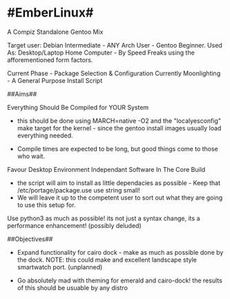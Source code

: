 #EmberLinux#
==========

A Compiz Standalone Gentoo Mix

Target user: Debian Intermediate - ANY Arch User - Gentoo Beginner.
Used As: Desktop/Laptop Home Computer - By Speed Freaks using the afforementioned form factors.


Current Phase - Package Selection & Configuration
Currently Moonlighting - A General Purpose Install Script

##Aims##

Everything Should Be Compiled for YOUR System
- this should be done using MARCH=native -O2 and the "localyesconfig" make target for the kernel - since the gentoo install images usually load everything needed.

- Compile times are expected to be long, but good things come to those who wait.

Favour Desktop Environment Independant Software In The Core Build

- the script will aim to install as little dependacies as possible - Keep that /etc/portage/package.use use string small!
- We will leave it up to the competent user to sort out what they are going to use this setup for.

Use python3 as much as possible! its not just a syntax change, its a performance enhancement! (possibly deluded)

##Objectives##

- Expand functionality for cairo dock - make as much as possible done by the dock. NOTE: this could make and excellent landscape style smartwatch port. (unplanned)

- Go absolutely mad with theming  for emerald and cairo-dock! the results of this should be usuable by any distro 

